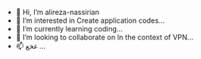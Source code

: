 - 👋 Hi, I’m alireza-nassirian
- 👀 I’m interested in Create application codes...
- 🌱 I’m currently learning coding...
- 💞️ I’m looking to collaborate on In the context of VPN...
- 📫 غخع ...

<!---
a-nassirian/a-nassirian is a ✨ special ✨ repository because its `README.md` (this file) appears on your GitHub profile.
You can click the Preview link to take a look at your changes.
--->
